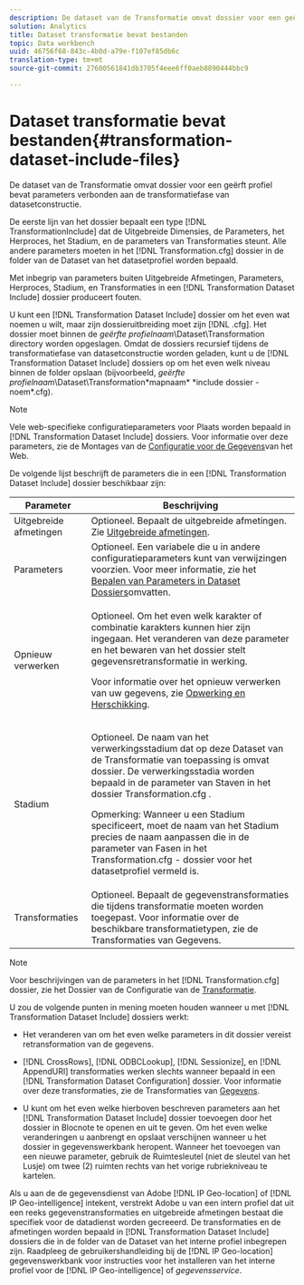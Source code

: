 ```yaml
---
description: De dataset van de Transformatie omvat dossier voor een geërft profiel bevat parameters verbonden aan de transformatiefase van datasetconstructie.
solution: Analytics
title: Dataset transformatie bevat bestanden
topic: Data workbench
uuid: 46756f68-843c-4b0d-a79e-f107ef85db6c
translation-type: tm+mt
source-git-commit: 27600561841db3705f4eee6ff0aeb8890444bbc9

---
```



# Dataset transformatie bevat bestanden{#transformation-dataset-include-files}

De dataset van de Transformatie omvat dossier voor een geërft profiel bevat parameters verbonden aan de transformatiefase van datasetconstructie.

De eerste lijn van het dossier bepaalt een type [!DNL TransformationInclude] dat de Uitgebreide Dimensies, de Parameters, het Herproces, het Stadium, en de parameters van Transformaties steunt. Alle andere parameters moeten in het [!DNL Transformation.cfg] dossier in de folder van de Dataset van het datasetprofiel worden bepaald.

Met inbegrip van parameters buiten Uitgebreide Afmetingen, Parameters, Herproces, Stadium, en Transformaties in een [!DNL Transformation Dataset Include] dossier produceert fouten.

U kunt een [!DNL Transformation Dataset Include] dossier om het even wat noemen u wilt, maar zijn dossieruitbreiding moet zijn [!DNL .cfg]. Het dossier moet binnen de *geërfte profielnaam*\Dataset\Transformation directory worden opgeslagen. Omdat de dossiers recursief tijdens de transformatiefase van datasetconstructie worden geladen, kunt u de [!DNL Transformation Dataset Include] dossiers op om het even welk niveau binnen de folder opslaan (bijvoorbeeld, *geërfte profielnaam*\Dataset\Transformation\*mapnaam* \*include dossier - noem*.cfg).

>[!NOTE]
>
>Vele web-specifieke configuratieparameters voor Plaats worden bepaald in [!DNL Transformation Dataset Include] dossiers. Voor informatie over deze parameters, zie de Montages van de [Configuratie voor de Gegevens](../../../../home/c-dataset-const-proc/c-config-web-data/c-config-web-data.md#concept-9a306b65483a484bb3f6f3c1d7e77519)van het Web.

De volgende lijst beschrijft de parameters die in een [!DNL Transformation Dataset Include] dossier beschikbaar zijn:

<table id="table_7BD343888D9145BCBA889B531A4D18F8"> 
 <thead> 
  <tr> 
   <th colname="col1" class="entry"> Parameter </th> 
   <th colname="col2" class="entry"> Beschrijving </th> 
  </tr> 
 </thead>
 <tbody> 
  <tr> 
   <td colname="col1"> Uitgebreide afmetingen </td> 
   <td colname="col2"> Optioneel. Bepaalt de uitgebreide afmetingen. Zie <a href="../../../../home/c-dataset-const-proc/c-ex-dim/c-abt-ex-dim.md"> Uitgebreide afmetingen</a>. </td> 
  </tr> 
  <tr> 
   <td colname="col1"> Parameters </td> 
   <td colname="col2"> Optioneel. Een variabele die u in andere configuratieparameters kunt van verwijzingen voorzien. Voor meer informatie, zie het <a href="../../../../home/c-dataset-const-proc/c-dataset-inc-files/c-def-param-dataset-inc-files/c-def-param-dataset-inc-files.md#concept-5ad06acc8dc44bf2a99643fafdd56b50"> Bepalen van Parameters in Dataset Dossiers</a>omvatten. </td> 
  </tr> 
  <tr> 
   <td colname="col1"> Opnieuw verwerken </td> 
   <td colname="col2"> <p>Optioneel. Om het even welk karakter of combinatie karakters kunnen hier zijn ingegaan. Het veranderen van deze parameter en het bewaren van het dossier stelt gegevensretransformatie in werking. </p> <p> Voor informatie over het opnieuw verwerken van uw gegevens, zie <a href="../../../../home/c-dataset-const-proc/c-reproc-retrans/c-unst-reproc-retrans.md"> Opwerking en Herschikking</a>. </p> </td> 
  </tr> 
  <tr> 
   <td colname="col1"> Stadium </td> 
   <td colname="col2"> <p>Optioneel. De naam van het verwerkingsstadium dat op deze Dataset van de <span class="wintitle"> Transformatie van toepassing is omvat</span> dossier. De verwerkingsstadia worden bepaald in de parameter van Staven in het <span class="filepath"> dossier Transformation.cfg</span> . </p> <p> <p>Opmerking: Wanneer u een Stadium specificeert, moet de naam van het Stadium precies de naam aanpassen die in de parameter van Fasen in het <span class="filepath"> Transformation.cfg</span> - dossier voor het datasetprofiel vermeld is. </p> </p> </td> 
  </tr> 
  <tr> 
   <td colname="col1"> Transformaties </td> 
   <td colname="col2"> Optioneel. Bepaalt de gegevenstransformaties die tijdens transformatie moeten worden toegepast. Voor informatie over de beschikbare transformatietypen, zie de Transformaties <a href="../../../../home/c-dataset-const-proc/c-data-trans/c-abt-transf.md"></a>van Gegevens. </td> 
  </tr> 
 </tbody> 
</table>

>[!NOTE]
>
>Voor beschrijvingen van de parameters in het [!DNL Transformation.cfg] dossier, zie het Dossier van de Configuratie van de [Transformatie](../../../../home/c-dataset-const-proc/c-trans-config-file/c-abt-trans-config-file.md).

U zou de volgende punten in mening moeten houden wanneer u met [!DNL Transformation Dataset Include] dossiers werkt:

* Het veranderen van om het even welke parameters in dit dossier vereist retransformation van de gegevens.
* [!DNL CrossRows], [!DNL ODBCLookup], [!DNL Sessionize], en [!DNL AppendURI] transformaties werken slechts wanneer bepaald in een [!DNL Transformation Dataset Configuration] dossier. Voor informatie over deze transformaties, zie de Transformaties van [Gegevens](../../../../home/c-dataset-const-proc/c-data-trans/c-abt-transf.md).

* U kunt om het even welke hierboven beschreven parameters aan het [!DNL Transformation Dataset Include] dossier toevoegen door het dossier in Blocnote te openen en uit te geven. Om het even welke veranderingen u aanbrengt en opslaat verschijnen wanneer u het dossier in gegevenswerkbank heropent. Wanneer het toevoegen van een nieuwe parameter, gebruik de Ruimtesleutel (niet de sleutel van het Lusje) om twee (2) ruimten rechts van het vorige rubriekniveau te kartelen.

Als u aan de de gegevensdienst van Adobe [!DNL IP Geo-location] of [!DNL IP Geo-intelligence] intekent, verstrekt Adobe u van een intern profiel dat uit een reeks gegevenstransformaties en uitgebreide afmetingen bestaat die specifiek voor de datadienst worden gecreeerd. De transformaties en de afmetingen worden bepaald in [!DNL Transformation Dataset Include] dossiers die in de folder van de Dataset van het interne profiel inbegrepen zijn. Raadpleeg de gebruikershandleiding bij de [!DNL IP Geo-location] gegevenswerkbank voor instructies voor het installeren van het interne profiel voor de [!DNL IP Geo-intelligence] of *gegevensservice*.
